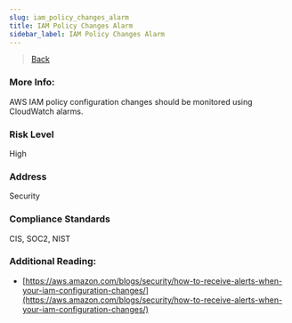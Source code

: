 ```yaml
---
slug: iam_policy_changes_alarm
title: IAM Policy Changes Alarm
sidebar_label: IAM Policy Changes Alarm
---
```

> [Back](../../cloudwatchmonitoring)

### More Info:
AWS IAM policy configuration changes should be monitored using CloudWatch alarms.

### Risk Level
High

### Address
Security

### Compliance Standards
CIS, SOC2, NIST

### Additional Reading:
- [https://aws.amazon.com/blogs/security/how-to-receive-alerts-when-your-iam-configuration-changes/](https://aws.amazon.com/blogs/security/how-to-receive-alerts-when-your-iam-configuration-changes/) 

